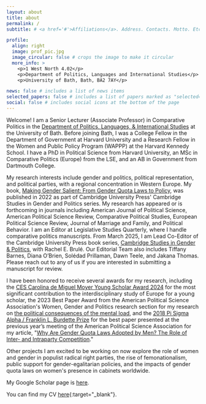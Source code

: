 ```yaml
---
layout: about
title: about
permalink: /
subtitle: # <a href='#'>Affiliations</a>. Address. Contacts. Motto. Etc.

profile:
  align: right
  image: prof_pic.jpg
  image_circular: false # crops the image to make it circular
  more_info: >
    <p>1 West North 4.02</p>
    <p>Department of Politics, Languages and International Studies</p>
    <p>University of Bath, Bath, BA2 7AY</p>

news: false # includes a list of news items
selected_papers: false # includes a list of papers marked as "selected={true}"
social: false # includes social icons at the bottom of the page
---
```


Welcome! I am a Senior Lecturer (Associate Professor) in Comparative Politics in the [Department of Politics, Languages, & International Studies](https://www.bath.ac.uk/departments/department-of-politics-languages-international-studies/) at the University of Bath. Before joining Bath, I was a College Fellow in the Department of Government at Harvard University and a Research Fellow in the Women and Public Policy Program (WAPPP) at the Harvard Kennedy School. I have a PhD in Political Science from Harvard University, an MSc in Comparative Politics (Europe) from the LSE, and an AB in Government from Dartmouth College.

My research interests include gender and politics, political representation, and political parties, with a regional concentration in Western Europe. My book, [Making Gender Salient: From Gender Quota Laws to Policy](https://www.cambridge.org/core/books/making-gender-salient/2D3D592FC6C6B1182203FAA84149E09D), was published in 2022 as part of Cambridge University Press' Cambridge Studies in Gender and Politics series. My research has appeared or is forthcoming in journals including American Journal of Political Science, American Political Science Review, Comparative Political Studies, European Political Science Review, Journal of Marriage and Family, and Political Behavior. I am an Editor at Legislative Studies Quarterly, where I handle comparative politics manuscripts. From March 2025, I am Lead Co-Editor of the Cambridge University Press book series, [Cambridge Studies in Gender & Politics](https://www.cambridge.org/core/series/cambridge-studies-in-gender-and-politics/3F1CE6BE0E125F59DA8D2DBF736B400B), with Rachel E. Brulé. Our Editorial Team also includes Tiffany Barnes, Diana O’Brien, Solédad Prillaman, Dawn Teele, and Jakana Thomas. Please reach out to any of us if you are interested in submitting a manuscript for review.

I have been honored to receive several awards for my research, including the [CES Carolina de Miguel Moyer Young Scholar Award 2024](https://councilforeuropeanstudies.org/2024-awardee/) for the most significant contribution to the interdisciplinary study of Europe for a young scholar, the 2023 Best Paper Award from the American Political Science Association's Women, Gender and Politics research section for my research on [the political consequences of the mental load](https://doi.org/10.1093/esr/jcaf019), and the [2018 Pi Sigma Alpha / Franklin L. Burdette Prize](https://politicalsciencenow.com/ana-catalano-weeks-2018-franklin-l-burdette-pi-sigma-alpha-award-recipient/) for the best paper presented at the previous year’s meeting of the American Political Science Association for my article, "[Why Are Gender Quota Laws Adopted by Men? The Role of Inter- and Intraparty Competition](https://doi.org/10.1177/0010414018758762)."

Other projects I am excited to be working on now explore the role of women and gender in populist radical right parties, the rise of femonationalism, public support for gender-egalitarian policies, and the impacts of gender quota laws on women's presence in cabinets worldwide.

My Google Scholar page is [here](https://scholar.google.com/citations?user=YRH8cOoAAAAJ&hl=en).

You can find my CV [here](assets/pdf/Weeks_CV_052025.pdf){:target="_blank"}.
